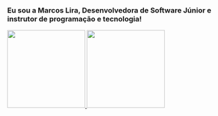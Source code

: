 ### Eu sou a Marcos Lira, Desenvolvedora de Software Júnior e instrutor de programação e tecnologia!

<div align = "centro">
<a href = "https://github.com/marcoslira91" >
<img height="180em" src="https://github-readme-stats.vercel.app/api?username=Marcoslira91&show_icons=true&theme=dracula&include_all_commits=true&count_private=true"/>
    <img height="180em" src="https://github-readme-stats.vercel.app/api/top-langs/?username=Marcoslira91&layout=compact&langs_count=7&theme=dracula"/>
</div>
